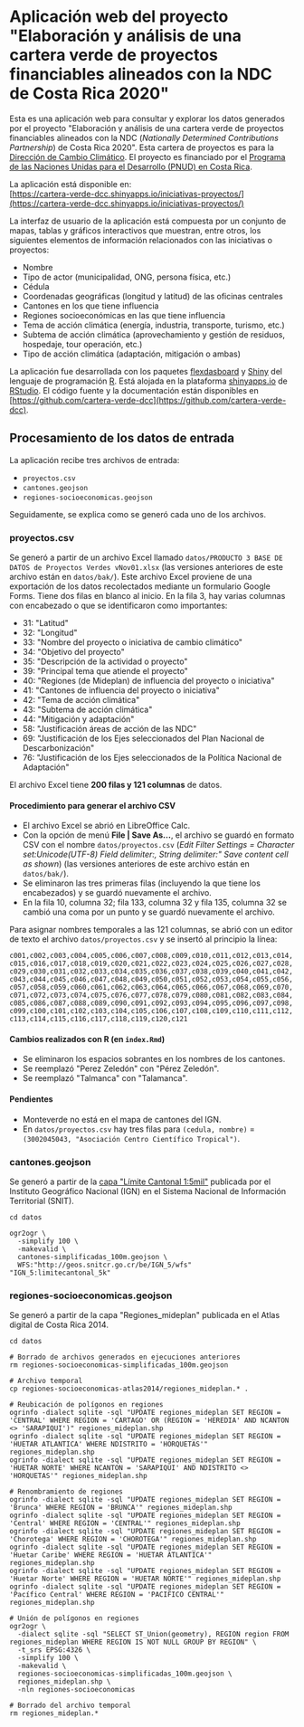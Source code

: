 # Aplicación web del proyecto "Elaboración y análisis de una cartera verde de proyectos financiables alineados con la NDC de Costa Rica 2020"
Esta es una aplicación web para consultar y explorar los datos generados por el proyecto "Elaboración y análisis de una cartera verde de proyectos financiables alineados con la NDC (*Nationally Determined Contributions Partnership*) de Costa Rica 2020". Esta cartera de proyectos es para la [Dirección de Cambio Climático](https://cambioclimatico.go.cr/). El proyecto es financiado por el [Programa de las Naciones Unidas para el Desarrollo (PNUD) en Costa Rica](https://www.cr.undp.org/).

La aplicación está disponible en:  
[https://cartera-verde-dcc.shinyapps.io/iniciativas-proyectos/](https://cartera-verde-dcc.shinyapps.io/iniciativas-proyectos/)

La interfaz de usuario de la aplicación está compuesta por un conjunto de mapas, tablas y gráficos interactivos que muestran, entre otros, los siguientes elementos de información relacionados con las iniciativas o proyectos:

- Nombre
- Tipo de actor (municipalidad, ONG, persona física, etc.)
- Cédula
- Coordenadas geográficas (longitud y latitud) de las oficinas centrales
- Cantones en los que tiene influencia
- Regiones socioeconómicas en las que tiene influencia
- Tema de acción climática (energía, industria, transporte, turismo, etc.)
- Subtema de acción climática (aprovechamiento y gestión de residuos, hospedaje, tour operación, etc.)
- Tipo de acción climática (adaptación, mitigación o ambas)

La aplicación fue desarrollada con los paquetes [flexdasboard](https://pkgs.rstudio.com/flexdashboard/) y [Shiny](https://shiny.rstudio.com/) del lenguaje de programación [R](https://www.r-project.org/). Está alojada en la plataforma [shinyapps.io](https://www.shinyapps.io/) de [RStudio](https://www.rstudio.com/). El código fuente y la documentación están disponibles en [https://github.com/cartera-verde-dcc](https://github.com/cartera-verde-dcc).

## Procesamiento de los datos de entrada
La aplicación recibe tres archivos de entrada:

- `proyectos.csv`
- `cantones.geojson`
- `regiones-socioeconomicas.geojson`

Seguidamente, se explica como se generó cada uno de los archivos.

### proyectos.csv
Se generó a partir de un archivo Excel llamado `datos/PRODUCTO 3 BASE DE DATOS de Proyectos Verdes vNov01.xlsx` (las versiones anteriores de este archivo están en `datos/bak/`). Este archivo Excel proviene de una exportación de los datos recolectados mediante un formulario Google Forms. Tiene dos filas en blanco al inicio. En la fila 3, hay varias columnas con encabezado o que se identificaron como importantes:
- 31: "Latitud"
- 32: "Longitud"
- 33: "Nombre del proyecto o iniciativa de cambio climático" 
- 34: "Objetivo del proyecto"
- 35: "Descripción de la actividad o proyecto"
- 39: "Principal tema que atiende el proyecto"
- 40: "Regiones (de Mideplan) de influencia del proyecto o iniciativa"
- 41: "Cantones de influencia del proyecto o iniciativa"
- 42: "Tema de acción climática"
- 43: "Subtema de acción climática"
- 44: "Mitigación y adaptación"
- 58: "Justificación áreas de acción de las NDC"
- 69: "Justificación de los Ejes seleccionados del Plan Nacional de Descarbonización"
- 76: "Justificación de los Ejes seleccionados de la Política Nacional de Adaptación"

El archivo Excel tiene **200 filas y 121 columnas** de datos.

#### Procedimiento para generar el archivo CSV
- El archivo Excel se abrió en LibreOffice Calc.
- Con la opción de menú **File | Save As...**, el archivo se guardó en formato CSV con el nombre `datos/proyectos.csv` (*Edit Filter Settings = Character set:Unicode(UTF-8) Field delimiter:, String delimiter:" Save content cell as shown*) (las versiones anteriores de este archivo están en `datos/bak/`).
- Se eliminaron las tres primeras filas (incluyendo la que tiene los encabezados) y se guardó nuevamente el archivo.
- En la fila 10, columna 32; fila 133, columna 32 y fila 135, columna 32 se cambió una coma por un punto y se guardó nuevamente el archivo.

Para asignar nombres temporales a las 121 columnas, se abrió con un editor de texto el archivo `datos/proyectos.csv` y se insertó al principio la línea:

`c001,c002,c003,c004,c005,c006,c007,c008,c009,c010,c011,c012,c013,c014,c015,c016,c017,c018,c019,c020,c021,c022,c023,c024,c025,c026,c027,c028,c029,c030,c031,c032,c033,c034,c035,c036,c037,c038,c039,c040,c041,c042,c043,c044,c045,c046,c047,c048,c049,c050,c051,c052,c053,c054,c055,c056,c057,c058,c059,c060,c061,c062,c063,c064,c065,c066,c067,c068,c069,c070,c071,c072,c073,c074,c075,c076,c077,c078,c079,c080,c081,c082,c083,c084,c085,c086,c087,c088,c089,c090,c091,c092,c093,c094,c095,c096,c097,c098,c099,c100,c101,c102,c103,c104,c105,c106,c107,c108,c109,c110,c111,c112,c113,c114,c115,c116,c117,c118,c119,c120,c121`

#### Cambios realizados con R (en `index.Rmd`)
- Se eliminaron los espacios sobrantes en los nombres de los cantones.
- Se reemplazó "Perez Zeledón" con "Pérez Zeledón".
- Se reemplazó "Talmanca" con "Talamanca".

#### Pendientes
- Monteverde no está en el mapa de cantones del IGN.
- En `datos/proyectos.csv` hay tres filas para `(cedula, nombre)` = `(3002045043, "Asociación Centro Científico Tropical")`.

### cantones.geojson
Se generó a partir de la [capa "Límite Cantonal 1:5mil"](https://www.snitcr.go.cr/ico_servicios_ogc_info?k=bm9kbzo6MjY=&nombre=IGN%20Cartograf%C3%ADa%201:5mil) publicada por el Instituto Geográfico Nacional (IGN) en el Sistema Nacional de Información Territorial (SNIT).

```shell
cd datos

ogr2ogr \
  -simplify 100 \
  -makevalid \
  cantones-simplificadas_100m.geojson \
  WFS:"http://geos.snitcr.go.cr/be/IGN_5/wfs" "IGN_5:limitecantonal_5k" 
```

### regiones-socioeconomicas.geojson
Se generó a partir de la capa "Regiones_mideplan" publicada en el Atlas digital de Costa Rica 2014.

```shell
cd datos

# Borrado de archivos generados en ejecuciones anteriores
rm regiones-socioeconomicas-simplificadas_100m.geojson

# Archivo temporal
cp regiones-socioeconomicas-atlas2014/regiones_mideplan.* .

# Reubicación de polígonos en regiones
ogrinfo -dialect sqlite -sql "UPDATE regiones_mideplan SET REGION = 'CENTRAL' WHERE REGION = 'CARTAGO' OR (REGION = 'HEREDIA' AND NCANTON <> 'SARAPIQUI')" regiones_mideplan.shp
ogrinfo -dialect sqlite -sql "UPDATE regiones_mideplan SET REGION = 'HUETAR ATLANTICA' WHERE NDISTRITO = 'HORQUETAS'" regiones_mideplan.shp
ogrinfo -dialect sqlite -sql "UPDATE regiones_mideplan SET REGION = 'HUETAR NORTE' WHERE NCANTON = 'SARAPIQUI' AND NDISTRITO <> 'HORQUETAS'" regiones_mideplan.shp

# Renombramiento de regiones
ogrinfo -dialect sqlite -sql "UPDATE regiones_mideplan SET REGION = 'Brunca' WHERE REGION = 'BRUNCA'" regiones_mideplan.shp
ogrinfo -dialect sqlite -sql "UPDATE regiones_mideplan SET REGION = 'Central' WHERE REGION = 'CENTRAL'" regiones_mideplan.shp
ogrinfo -dialect sqlite -sql "UPDATE regiones_mideplan SET REGION = 'Chorotega' WHERE REGION = 'CHOROTEGA'" regiones_mideplan.shp
ogrinfo -dialect sqlite -sql "UPDATE regiones_mideplan SET REGION = 'Huetar Caribe' WHERE REGION = 'HUETAR ATLANTICA'" regiones_mideplan.shp
ogrinfo -dialect sqlite -sql "UPDATE regiones_mideplan SET REGION = 'Huetar Norte' WHERE REGION = 'HUETAR NORTE'" regiones_mideplan.shp
ogrinfo -dialect sqlite -sql "UPDATE regiones_mideplan SET REGION = 'Pacífico Central' WHERE REGION = 'PACIFICO CENTRAL'" regiones_mideplan.shp

# Unión de polígonos en regiones
ogr2ogr \
  -dialect sqlite -sql "SELECT ST_Union(geometry), REGION region FROM regiones_mideplan WHERE REGION IS NOT NULL GROUP BY REGION" \
  -t_srs EPSG:4326 \
  -simplify 100 \
  -makevalid \
  regiones-socioeconomicas-simplificadas_100m.geojson \
  regiones_mideplan.shp \
  -nln regiones-socioeconomicas

# Borrado del archivo temporal  
rm regiones_mideplan.*
```
